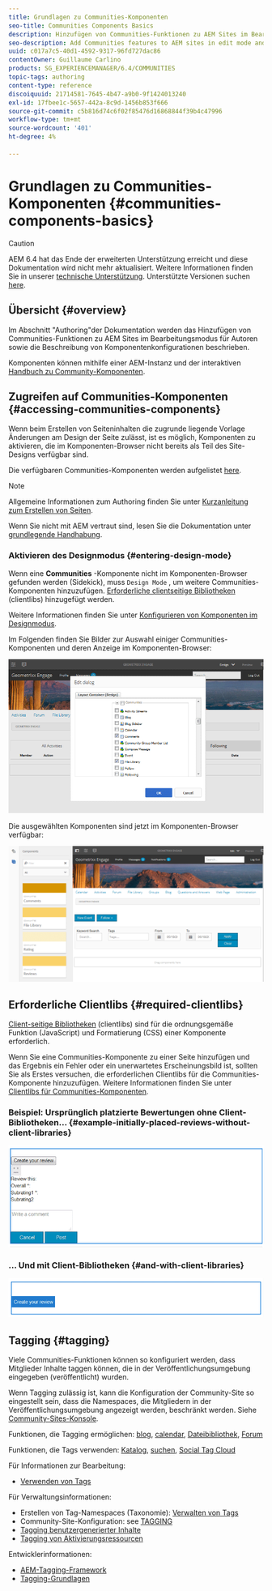 ```yaml
---
title: Grundlagen zu Communities-Komponenten
seo-title: Communities Components Basics
description: Hinzufügen von Communities-Funktionen zu AEM Sites im Bearbeitungsmodus und Konfigurieren von Komponenten
seo-description: Add Communities features to AEM sites in edit mode and configure components
uuid: c017a7c5-40d1-4592-9317-96fd727dac86
contentOwner: Guillaume Carlino
products: SG_EXPERIENCEMANAGER/6.4/COMMUNITIES
topic-tags: authoring
content-type: reference
discoiquuid: 21714581-7645-4b47-a9b0-9f1424013240
exl-id: 17fbee1c-5657-442a-8c9d-1456b853f666
source-git-commit: c5b816d74c6f02f85476d16868844f39b4c47996
workflow-type: tm+mt
source-wordcount: '401'
ht-degree: 4%

---
```


# Grundlagen zu Communities-Komponenten {#communities-components-basics}

>[!CAUTION]
>
>AEM 6.4 hat das Ende der erweiterten Unterstützung erreicht und diese Dokumentation wird nicht mehr aktualisiert. Weitere Informationen finden Sie in unserer [technische Unterstützung](https://helpx.adobe.com/de/support/programs/eol-matrix.html). Unterstützte Versionen suchen [here](https://experienceleague.adobe.com/docs/?lang=de).

## Übersicht {#overview}

Im Abschnitt &quot;Authoring&quot;der Dokumentation werden das Hinzufügen von Communities-Funktionen zu AEM Sites im Bearbeitungsmodus für Autoren sowie die Beschreibung von Komponentenkonfigurationen beschrieben.

Komponenten können mithilfe einer AEM-Instanz und der interaktiven [Handbuch zu Community-Komponenten](components-guide.md).

## Zugreifen auf Communities-Komponenten {#accessing-communities-components}

Wenn beim Erstellen von Seiteninhalten die zugrunde liegende Vorlage Änderungen am Design der Seite zulässt, ist es möglich, Komponenten zu aktivieren, die im Komponenten-Browser nicht bereits als Teil des Site-Designs verfügbar sind.

Die verfügbaren Communities-Komponenten werden aufgelistet [here](author-communities.md#available-communities-components).

>[!NOTE]
>
>Allgemeine Informationen zum Authoring finden Sie unter [Kurzanleitung zum Erstellen von Seiten](../../help/sites-authoring/qg-page-authoring.md).
>
>Wenn Sie nicht mit AEM vertraut sind, lesen Sie die Dokumentation unter [grundlegende Handhabung](../../help/sites-authoring/basic-handling.md).

### Aktivieren des Designmodus {#entering-design-mode}

Wenn eine **Communities** -Komponente nicht im Komponenten-Browser gefunden werden (Sidekick), muss `Design Mode` , um weitere Communities-Komponenten hinzuzufügen. [Erforderliche clientseitige Bibliotheken](#required-clientlibs) (clientlibs) hinzugefügt werden.

Weitere Informationen finden Sie unter [Konfigurieren von Komponenten im Designmodus](../../help/sites-authoring/default-components-designmode.md).

Im Folgenden finden Sie Bilder zur Auswahl einiger Communities-Komponenten und deren Anzeige im Komponenten-Browser:

![chlimage_1-424](assets/chlimage_1-424.png)

Die ausgewählten Komponenten sind jetzt im Komponenten-Browser verfügbar:

![chlimage_1-425](assets/chlimage_1-425.png)

## Erforderliche Clientlibs {#required-clientlibs}

[Client-seitige Bibliotheken](../../help/sites-developing/clientlibs.md) (clientlibs) sind für die ordnungsgemäße Funktion (JavaScript) und Formatierung (CSS) einer Komponente erforderlich.

Wenn Sie eine Communities-Komponente zu einer Seite hinzufügen und das Ergebnis ein Fehler oder ein unerwartetes Erscheinungsbild ist, sollten Sie als Erstes versuchen, die erforderlichen Clientlibs für die Communities-Komponente hinzuzufügen. Weitere Informationen finden Sie unter [Clientlibs für Communities-Komponenten](clientlibs.md).

### Beispiel: Ursprünglich platzierte Bewertungen ohne Client-Bibliotheken... {#example-initially-placed-reviews-without-client-libraries}

![chlimage_1-426](assets/chlimage_1-426.png)

### ... Und mit Client-Bibliotheken {#and-with-client-libraries}

![chlimage_1-427](assets/chlimage_1-427.png)

## Tagging {#tagging}

Viele Communities-Funktionen können so konfiguriert werden, dass Mitglieder Inhalte taggen können, die in der Veröffentlichungsumgebung eingegeben (veröffentlicht) wurden.

Wenn Tagging zulässig ist, kann die Konfiguration der Community-Site so eingestellt sein, dass die Namespaces, die Mitgliedern in der Veröffentlichungsumgebung angezeigt werden, beschränkt werden. Siehe [Community-Sites-Konsole](sites-console.md#tagging).

Funktionen, die Tagging ermöglichen: [blog](blog-feature.md), [calendar](calendar.md), [Dateibibliothek](file-library.md), [Forum](forum.md)

Funktionen, die Tags verwenden: [Katalog](catalog.md), [suchen](search.md), [Social Tag Cloud](tagcloud.md)

Für Informationen zur Bearbeitung:

* [Verwenden von Tags](../../help/sites-authoring/tags.md)

Für Verwaltungsinformationen:

* Erstellen von Tag-Namespaces (Taxonomie): [Verwalten von Tags](../../help/sites-administering/tags.md)
* Community-Site-Konfiguration: see [TAGGING](sites-console.md#tagging)
* [Tagging benutzergenerierter Inhalte](../../help/sites-authoring/tags.md)
* [Tagging von Aktivierungsressourcen](tag-resources.md)

Entwicklerinformationen:

* [AEM-Tagging-Framework](../../help/sites-developing/framework.md)
* [Tagging-Grundlagen](tag.md)
